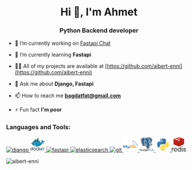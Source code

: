 <h1 align="center">Hi 👋, I'm Ahmet</h1>
<h3 align="center">Python Backend developer</h3>

- 🔭 I’m currently working on [Fastapi Chat](https://github.com/aibert-enni/fastapi-monorepo)

- 🌱 I’m currently learning **Fastapi**

- 👨‍💻 All of my projects are available at [https://github.com/aibert-enni](https://github.com/aibert-enni)

- 💬 Ask me about **Django, Fastapi**

- 📫 How to reach me **bagdatfat@gmail.com**

- ⚡ Fun fact **I'm poor**

<h3 align="left">Languages and Tools:</h3>
<p align="left"> <a href="https://www.djangoproject.com/" target="_blank" rel="noreferrer"> <img src="https://cdn.worldvectorlogo.com/logos/django.svg" alt="django" width="40" height="40"/> </a> <a href="https://www.docker.com/" target="_blank" rel="noreferrer"> <img src="https://raw.githubusercontent.com/devicons/devicon/master/icons/docker/docker-original-wordmark.svg" alt="docker" width="40" height="40"/> </a> <a href="https://fastapi.tiangolo.com/" target="_blank" rel="noreferrer"> <img src="https://icon.icepanel.io/Technology/svg/FastAPI.svg" alt="fastapi" width="40" height="40"/> </a><a href="https://www.elastic.co" target="_blank" rel="noreferrer"> <img src="https://www.vectorlogo.zone/logos/elastic/elastic-icon.svg" alt="elasticsearch" width="40" height="40"/> </a> <a href="https://git-scm.com/" target="_blank" rel="noreferrer"> <img src="https://www.vectorlogo.zone/logos/git-scm/git-scm-icon.svg" alt="git" width="40" height="40"/> </a> <a href="https://www.mysql.com/" target="_blank" rel="noreferrer"> <img src="https://raw.githubusercontent.com/devicons/devicon/master/icons/mysql/mysql-original-wordmark.svg" alt="mysql" width="40" height="40"/> </a> <a href="https://www.postgresql.org" target="_blank" rel="noreferrer"> <img src="https://raw.githubusercontent.com/devicons/devicon/master/icons/postgresql/postgresql-original-wordmark.svg" alt="postgresql" width="40" height="40"/> </a> <a href="https://www.python.org" target="_blank" rel="noreferrer"> <img src="https://raw.githubusercontent.com/devicons/devicon/master/icons/python/python-original.svg" alt="python" width="40" height="40"/> </a> <a href="https://redis.io" target="_blank" rel="noreferrer"> <img src="https://raw.githubusercontent.com/devicons/devicon/master/icons/redis/redis-original-wordmark.svg" alt="redis" width="40" height="40"/> </a> </p>

<p><img align="left" src="https://github-readme-stats.vercel.app/api/top-langs?username=aibert-enni&show_icons=true&locale=en&layout=compact" alt="aibert-enni" /></p>
